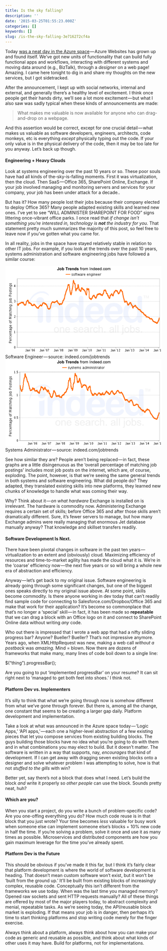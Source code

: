 ```yaml
---
title: Is the sky falling?
description: ''
date: '2015-03-25T01:55:23.000Z'
categories: []
keywords: []
slug: /is-the-sky-falling-3e716272cf4a
---
```


Today [was a neat day in the Azure space](http://weblogs.asp.net/scottgu/announcing-the-new-azure-app-service) — Azure Websites has grown up and found itself. We’ve got new units of functionality that can build fully functional apps and workflows, interacting with different systems and moving data around (e.g., BizTalk), through a _designer_ on a web page! Amazing. I came here tonight to dig in and share my thoughts on the new services, but I got sidetracked.

After the announcement, I kept up with social networks, internal and external, and generally there’s a healthy level of excitement. I think once people get their hands dirty, we’ll see a lot more excitement — but what I also saw was sadly typical when these kinds of announcements are made:

> What makes me valuable is now available for anyone who can drag-and-drop on a webpage.

And this assertion would be correct, except for one crucial detail — what makes us valuable as software developers, engineers, architects, code monkeys, etc is everything _except_ physically typing out the code. If your only value is in the physical delivery of the code, then it may be too late for you anyway. Let’s back up though.

#### Engineering + Heavy Clouds

Look at systems engineering over the past 10 years or so. These poor souls have had all kinds of the-sky-is-falling moments. First it was virtualization, then the cloud. Then SaaS — Office 365, SharePoint Online, Exchange. If your job involved managing and monitoring servers and services for your company, your job has been under attack for a decade..

But has it? How many people lost their jobs because their company elected to deploy Office 365? Many people adapted existing skills and learned new ones. I’ve yet to see “WILL ADMINISTER SHAREPOINT FOR FOOD” signs littering once-vibrant office parks. I once read that _if change isn’t something you’re interested in, technology is_ **_not_** _the industry for you._ That statement pretty much summarizes the majority of this post, so feel free to leave now if you’ve gotten what you came for.

In all reality, jobs in the space have stayed relatively stable in relation to other IT jobs. For example, if you look at the trends over the past 10 years, systems administration and software engineering jobs have followed a similar course:

![Software Engineer — source: indeed.com/jobtrendsSoftware Engineer - source: indeed.com/jobtrends](/img/0_EBUXlEjssojnM5xl.png)
Software Engineer — source: indeed.com/jobtrends![Systems Administrator — source: indeed.com/jobtrendsSystems Administrator - source: indeed.com/jobtrends](/img/0_YR8yS6hQQ8EPOO_X.png)
Systems Administrator — source: indeed.com/jobtrends

See how similar they are? People aren’t being replaced — in fact, these graphs are a little disingenuous as the ‘overall percentage of matching job postings’ includes most job posts on the internet, which are, of course, exploding. The point, however, is that we’re seeing the same general trends in both systems and software engineering. What did people do? They adapted, they translated existing skills into new platforms, they learned new chunks of knowledge to handle what was coming their way.

Why? Think about it — _on what hardware_ Exchange is installed on is irrelevant. The hardware is commodity now. Administering Exchange requires a certain set of skills; before Office 365 and after those skills aren’t dramatically different. Sure, it’s fewer servers to manage, but how many Exchange admins were really managing that enormous Jet database manually anyway? That knowledge and skillset transfers readily.

#### Software Development Is Next.

There have been pivotal changes in software in the past ten years — virtualization to an extent and (obviously) cloud. Maximizing efficiency of resources and time-to-market agility has made the cloud what it is. We’re in the ‘coarse’ efficiency now — the next five years or so will bring a whole new era of abstraction and efficiency.

Anyway — let’s get back to my original issue. Software engineering is already going through some significant changes, but one of the biggest ones speaks directly to my original issue above. At some point, skills become commodity. Is there anyone working in dev today that can’t readily find sample code for connecting to Salesforce.com/Dropbox/Office 365 and make that work for their application? It’s become so commonplace that that’s no longer a ‘special’ skill — in fact, it has been made so **repeatable** that we can drag a block with an Office logo on it and connect to SharePoint Online data without writing _any_ code.

Who out there is impressed that I wrote a web app that had a nifty sliding progress bar? Anyone? Bueller? Bueller? That’s not impressive anymore. Years ago, when XMLHttpRequest was new, making a web call _without a postback_ was _amazing._ Mind = blown. Now there are dozens of frameworks that make many, many lines of code boil down to a single line:

$(“thing”).progressBar();

Are you going to put ‘implemented progressBar’ on your resume? It can sit right next to ‘managed to get both feet into shoes.’ I think not.

#### Platform Dev vs. Implementers

It’s silly to think that what we’re going through now is somehow different from what we’ve gone through forever. But there is, among all the change, one constant that seems to be creating a larger gap daily. Platform development and implementation.

Take a look at what was announced in the Azure space today — ‘Logic Apps,’ ‘API apps,’ — each one a higher-level abstraction of a few existing pieces that let you compose services from existing building blocks. The guys building those blocks have no idea what you’re going to do with them and in what combinations you may elect to build. But it doesn’t matter. The software is written in a way that supports, nay, _encourages_ that kind of development. If I can get away with dragging seven existing blocks onto a designer and solve whatever problem I was attempting to solve, how is that not _stuffed to the gills_ with win?

Better yet, say there’s not a block that does what I need. Let’s build the block _and_ write it properly so _other people_ can use the block. Sounds pretty neat, huh?

#### Which are you?

When you start a project, do you write a bunch of problem-specific code? Are you one-offing everything you do? How much code reuse is in that block that you just wrote? Your time becomes _less_ valuable for busy work when someone else can implement someone else’s blocks + 10% new code in half the time. If you’re solving a problem, solve it once and use it as many times as possible. Microservices and distributed components are how you gain maximum leverage for the time you’ve already spent.

#### Platform Dev is the Future

This should be obvious if you’ve made it this far, but I think it’s fairly clear that platform development is where the world of software development is heading. That doesn’t mean custom software won’t exist, but it won’t be ‘built from the ground up.’ It’ll be built from existing blocks of increasingly complex, reusable code. Conceptually this isn’t different from the frameworks we use today. When was the last time you managed memory? Opened raw sockets and sent HTTP requests manually? All of these things are offered by most of the major players today, to abstract complexity and menial, repeatable tasks. As we’re seeing today, the API/reusable block market is exploding. If that means your job is in danger, then perhaps it’s time to start thinking platforms and stop writing code merely for the finger exercise.

Always think about a platform, always think about how you can make your code as generic and reusable as possible, and think about what kinds of other uses it may have. Build for platforms, not for implementations.